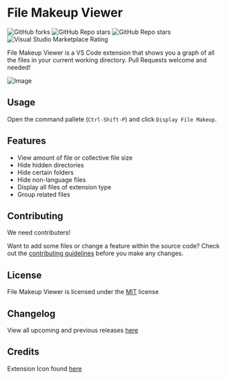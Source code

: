 # File Makeup Viewer

![GitHub forks](https://img.shields.io/github/forks/Villy-P/File-Makeup-Viewer?style=for-the-badge)
![GitHub Repo stars](https://img.shields.io/github/stars/Villy-P/File-Makeup-Viewer?style=for-the-badge)
![GitHub Repo stars](https://img.shields.io/github/watchers/Villy-P/File-Makeup-Viewer?style=for-the-badge)
![Visual Studio Marketplace Rating](https://img.shields.io/visual-studio-marketplace/stars/villy-p.file-makeup-viewer?style=for-the-badge)

File Makeup Viewer is a VS Code extension that shows you a graph of all the files in your current working directory. Pull Requests welcome and needed!

![Image](https://raw.githubusercontent.com/Villy-P/File-Makeup-Viewer/main/assets/animation.gif)

## Usage

Open the command pallete (`Ctrl-Shift-P`) and click `Display File Makeup`.

## Features

* View amount of file or collective file size
* Hide hidden directories
* Hide certain folders
* Hide non-language files
* Display all files of extension type
* Group related files

## Contributing

We need contributers!

Want to add some files or change a feature within the source code?
Check out the [contributing guidelines](.github/CONTRIBUTING.md) before you make any changes.

## License

File Makeup Viewer is licensed under the [MIT](./LICENSE) license

## Changelog

View all upcoming and previous releases [here](./CHANGELOG.md)

## Credits

Extension Icon found [here](https://www.iconpacks.net/free-icon/pie-chart-683.html)
